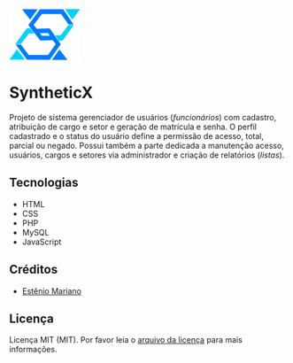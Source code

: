 <img src="public/images/syntheticx.svg" alt="" width="128" height="92"> 

# SyntheticX

Projeto de sistema gerenciador de usuários (_funcionários_) com cadastro, atribuição de cargo e setor e geração de matrícula e senha. O perfil cadastrado e o status do usuário define a permissão de acesso, total, parcial ou negado. Possui também a parte dedicada a manutenção acesso, usuários, cargos e setores via administrador e criação de relatórios (_listas_).

## Tecnologias

- HTML
- CSS
- PHP
- MySQL
- JavaScript

## Créditos

- [Estênio Mariano](https://github.com/emso-exe)

## Licença

Licença MIT (MIT). Por favor leia o [arquivo da licença](LICENSE.md) para mais informações.
